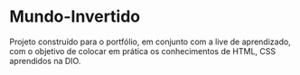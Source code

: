 # Mundo-Invertido
Projeto construído para o portfólio, em conjunto com a live de aprendizado, com o objetivo de colocar em prática os conhecimentos de HTML, CSS aprendidos na DIO.
